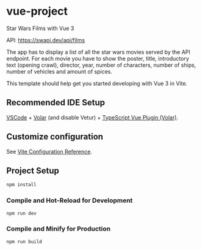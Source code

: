 # vue-project

Star Wars Films with Vue 3

API: https://swapi.dev/api/films

The app has to display a list of all the star wars movies served by the API endpoint. For each movie you have to show the poster, title, introductory text (opening crawl), director, year, number of characters, number of ships, number of vehicles and amount of spices.


This template should help get you started developing with Vue 3 in Vite.

## Recommended IDE Setup

[VSCode](https://code.visualstudio.com/) + [Volar](https://marketplace.visualstudio.com/items?itemName=Vue.volar) (and disable Vetur) + [TypeScript Vue Plugin (Volar)](https://marketplace.visualstudio.com/items?itemName=Vue.vscode-typescript-vue-plugin).

## Customize configuration

See [Vite Configuration Reference](https://vitejs.dev/config/).

## Project Setup

```sh
npm install
```

### Compile and Hot-Reload for Development

```sh
npm run dev
```

### Compile and Minify for Production

```sh
npm run build
```
